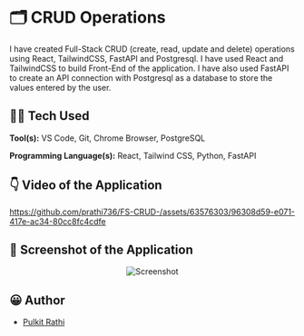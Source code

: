 # 🗂 CRUD Operations

I have created Full-Stack CRUD (create, read, update and delete) operations using React, TailwindCSS, FastAPI and Postgresql. I have used React and TailwindCSS to build Front-End of the application. I have also used FastAPI to create an API connection with Postgresql as a database to store the values entered by the user.


## 👨‍💻 Tech Used 

**Tool(s):** VS Code, Git, Chrome Browser, PostgreSQL

**Programming Language(s):** React, Tailwind CSS, Python, FastAPI

## 👇 Video of the Application

https://github.com/prathi736/FS-CRUD-/assets/63576303/96308d59-e071-417e-ac34-80cc8fc4cdfe



## 📸 Screenshot of the Application

<p align="center">
  <img src="https://github.com/prathi736/FS-CRUD-/assets/63576303/b3c6f442-9c9c-4d86-8364-6ac40c51c52e" alt="Screenshot"/>
</p>



## 😀 Author

- [Pulkit Rathi](https://github.com/prathi736) 
